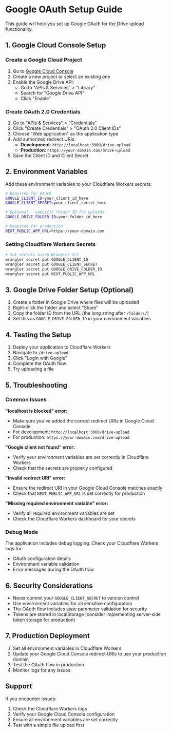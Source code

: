 # Google OAuth Setup Guide

This guide will help you set up Google OAuth for the Drive upload functionality.

## 1. Google Cloud Console Setup

### Create a Google Cloud Project
1. Go to [Google Cloud Console](https://console.cloud.google.com/)
2. Create a new project or select an existing one
3. Enable the Google Drive API:
   - Go to "APIs & Services" > "Library"
   - Search for "Google Drive API"
   - Click "Enable"

### Create OAuth 2.0 Credentials
1. Go to "APIs & Services" > "Credentials"
2. Click "Create Credentials" > "OAuth 2.0 Client IDs"
3. Choose "Web application" as the application type
4. Add authorized redirect URIs:
   - **Development**: `http://localhost:3000/drive-upload`
   - **Production**: `https://your-domain.com/drive-upload`
5. Save the Client ID and Client Secret

## 2. Environment Variables

Add these environment variables to your Cloudflare Workers secrets:

```bash
# Required for OAuth
GOOGLE_CLIENT_ID=your_client_id_here
GOOGLE_CLIENT_SECRET=your_client_secret_here

# Optional - specific folder ID for uploads
GOOGLE_DRIVE_FOLDER_ID=your_folder_id_here

# Required for production
NEXT_PUBLIC_APP_URL=https://your-domain.com
```

### Setting Cloudflare Workers Secrets

```bash
# Set secrets using Wrangler CLI
wrangler secret put GOOGLE_CLIENT_ID
wrangler secret put GOOGLE_CLIENT_SECRET
wrangler secret put GOOGLE_DRIVE_FOLDER_ID
wrangler secret put NEXT_PUBLIC_APP_URL
```

## 3. Google Drive Folder Setup (Optional)

1. Create a folder in Google Drive where files will be uploaded
2. Right-click the folder and select "Share"
3. Copy the folder ID from the URL (the long string after `/folders/`)
4. Set this as `GOOGLE_DRIVE_FOLDER_ID` in your environment variables

## 4. Testing the Setup

1. Deploy your application to Cloudflare Workers
2. Navigate to `/drive-upload`
3. Click "Login with Google"
4. Complete the OAuth flow
5. Try uploading a file

## 5. Troubleshooting

### Common Issues

**"localhost is blocked" error:**
- Make sure you've added the correct redirect URIs in Google Cloud Console
- For development: `http://localhost:3000/drive-upload`
- For production: `https://your-domain.com/drive-upload`

**"Google client not found" error:**
- Verify your environment variables are set correctly in Cloudflare Workers
- Check that the secrets are properly configured

**"Invalid redirect URI" error:**
- Ensure the redirect URI in your Google Cloud Console matches exactly
- Check that `NEXT_PUBLIC_APP_URL` is set correctly for production

**"Missing required environment variable" error:**
- Verify all required environment variables are set
- Check the Cloudflare Workers dashboard for your secrets

### Debug Mode

The application includes debug logging. Check your Cloudflare Workers logs for:
- OAuth configuration details
- Environment variable validation
- Error messages during the OAuth flow

## 6. Security Considerations

- Never commit your `GOOGLE_CLIENT_SECRET` to version control
- Use environment variables for all sensitive configuration
- The OAuth flow includes state parameter validation for security
- Tokens are stored in localStorage (consider implementing server-side token storage for production)

## 7. Production Deployment

1. Set all environment variables in Cloudflare Workers
2. Update your Google Cloud Console redirect URIs to use your production domain
3. Test the OAuth flow in production
4. Monitor logs for any issues

## Support

If you encounter issues:
1. Check the Cloudflare Workers logs
2. Verify your Google Cloud Console configuration
3. Ensure all environment variables are set correctly
4. Test with a simple file upload first 